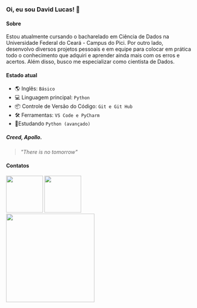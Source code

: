 ### Oi, eu sou David Lucas! 👋

#### Sobre

Estou atualmente cursando o bacharelado em Ciência de Dados na Universidade Federal do Ceará - Campus do Pici. Por outro lado, desenvolvo diversos projetos pessoais e em equipe para colocar em prática todo o conhecimento que adquiri e aprender ainda mais com os erros e acertos. Além disso, busco me especializar como cientista de Dados.

#### Estado atual

- 🌎 Inglês: `Básico` 
- 💻 Linguagem principal: `Python`
- 📦 Controle de Versão do Código: `Git e Git Hub`
- 🛠 Ferramentas: `VS Code e PyCharm`
- 🌱Estudando `Python (avançado)`

##### Creed, Apollo.
><i>"There is no tomorrow" </i>
#### Contatos
<div> 
  <a href = "mailto:davidlucas2610@gmail.com"><img width="100em" src="https://img.shields.io/badge/-Gmail-%23333?style=for-the-badge&logo=gmail&logoColor=red" target="_blank"></a>
  <a href = "https://www.linkedin.com/in/david-lucas-pereira/" target="_blank"><img width="100em" src="https://img.shields.io/badge/-LinkedIn-%230077B5?style=for-the-badge&logo=linkedin&logoColor=white" target="_blank"></a> 
  
</div>

<div>
<img height="240em" src="https://github-readme-stats.vercel.app/api/top-langs/?username=lucaspbds&layout=compact&theme=dark">

</div>

  



  

